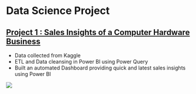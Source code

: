 # Data Science Project

## [Project 1 : Sales Insights of a Computer Hardware Business](https://github.com/sameernagrare/Sales-Insights-Dashboard)
* Data collected from Kaggle
* ETL and Data cleansing in Power BI using Power Query
* Built an automated Dashboard providing quick and latest sales insights using Power BI

![](https://github.com/sameernagrare/Sameer_Portfolio/blob/main/Images/Sales_Insight.PNG)
